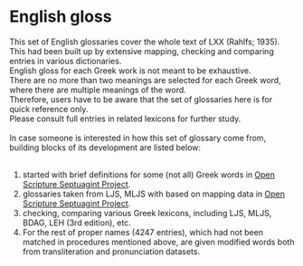 # English gloss

This set of English glossaries cover the whole text of LXX (Rahlfs; 1935).<br>
This had been built up by extensive mapping, checking and comparing entries in various dictionaries.<br>
English gloss for each Greek work is not meant to be exhaustive.  
There are no more than two meanings are selected for each Greek word, where there are multiple meanings of the word.  
Therefore, users have to be aware that the set of glossaries here is for quick reference only.  
Please consult full entries in related lexicons for further study.<br>
<br>
In case someone is interested in how this set of glossary come from, building blocks of its development are listed below:<br>
<br>
1. started with brief definitions for some (not all) Greek words in <a href='https://github.com/openscriptures/GreekResources'>Open Scripture Septuagint Project</a>.<br>
2. glossaries taken from LJS, MLJS with based on mapping data in <a href='https://github.com/openscriptures/GreekResources'>Open Scripture Septuagint Project</a>.<br>
3. checking, comparing various Greek lexicons, including LJS, MLJS, BDAG, LEH (3rd edition), etc.<br>
4. For the rest of proper names (4247 entries), which had not been matched in procedures mentioned above, are given modified words both from transliteration and pronunciation datasets.
